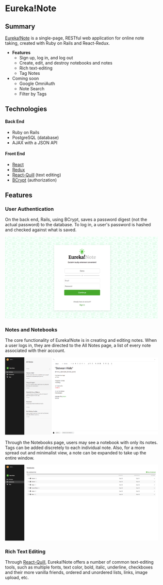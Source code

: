 # Eureka!Note

## Summary
[Eureka!Note](https://eureka-note.herokuapp.com "Eureka! Live") is a single-page, RESTful web application for online note taking, created with Ruby on Rails and React-Redux.

* **Features**
  * Sign up, log in, and log out
  * Create, edit, and destroy notebooks and notes
  * Rich text-editing
  * Tag Notes
* Coming soon
  * Google OmniAuth
  * Note Search
  * Filter by Tags

## Technologies
#### Back End
* Ruby on Rails
* PostgreSQL (database)
* AJAX with a JSON API

#### Front End
* [React](https://reactjs.org/)
* [Redux](https://redux.js.org/)
* [React-Quill](https://github.com/zenoamaro/react-quill) (text editing)
* [BCrypt](https://github.com/codahale/bcrypt-ruby) (authorization)

## Features
### User Authentication
On the back end, Rails, using BCrypt, saves a password digest (not the actual password) to the database. To log in, a user's password is hashed and checked against what is saved.

![Signup Form](https://github.com/MattVanLaw/Eureka-Note/blob/master/app/assets/images/signup.png?raw=true)

### Notes and Notebooks
The core functionality of Eureka!Note is in creating and editing notes. When a user logs in, they are directed to the All Notes page, a list of every note associated with their account.

![All Notes Page](https://github.com/MattVanLaw/Eureka-Note/blob/master/app/assets/images/all-notes.png?raw=true)

Through the Notebooks page, users may see a notebook with only its notes. Tags can be added discretely to each individual note. Also, for a more spread out and minimalist view, a note can be expanded to take up the entire window.

![Notebooks Page](https://github.com/MattVanLaw/Eureka-Note/blob/master/app/assets/images/notebooks.png?raw=true)

### Rich Text Editing
Through [React-Quill](https://github.com/zenoamaro/react-quill), Eureka!Note offers a number of common text-editing tools, such as multiple fonts, text color, bold, italic, underline, checkboxes and their more vanilla friends, ordered and unordered lists, links, image upload, etc.
